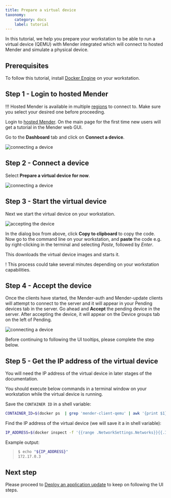 ```yaml
---
title: Prepare a virtual device
taxonomy:
    category: docs
    label: tutorial
---
```


In this tutorial, we help you prepare your workstation to be able to run a virtual
device (QEMU) with Mender integrated which will connect to hosted Mender and
simulate a physical device.

## Prerequisites

To follow this tutorial, install
[Docker Engine](https://docs.docker.com/engine/install?target=_blank) on your
workstation.

## Step 1 - Login to hosted Mender

!!! Hosted Mender is available in multiple [regions](/11.General/00.Hosted-Mender-regions/docs.md) to connect to. Make sure you select your desired one before proceeding.

Login to [hosted Mender](https://hosted.mender.io?target=_blank). On the main
page for the first time new users will get a tutorial in the Mender web GUI.

Go to the **Dashboard** tab and click on **Connect a device**.

![connecting a device](Image_0.png)

## Step 2 - Connect a device

Select **Prepare a virtual device for now**.

![connecting a device](Image_1.png)

## Step 3 - Start the virtual device

Next we start the virtual device on your workstation.

![accepting the device](Image_2.png)

In the dialog box from above, click **Copy to clipboard** to copy the code. Now
go to the command line on your workstation, and **paste** the code e.g. by
right-clicking in the terminal and selecting *Paste*, followed by *Enter*.

This downloads the virtual device images and starts it. 

! This process could take several minutes depending on your workstation capabilities.

## Step 4 - Accept the device

Once the clients have started, the Mender-auth and Mender-update clients will attempt to connect to the
server and it will appear in your Pending devices tab in the server. Go ahead
and **Accept** the pending device in the server. After accepting the device, it
will appear on the Device groups tab on the left of Pending.

![connecting a device](Image_3.png)

Before continuing to following the UI tooltips, please complete the step below.

## Step 5 - Get the IP address of the virtual device

You will need the IP address of the virtual device in later stages of the
documentation.

You should execute below commands in a terminal window on your workstation while
the virtual device is running.

Save the `CONTAINER ID` in a shell variable:

```bash
CONTAINER_ID=$(docker ps  | grep 'mender-client-qemu' | awk '{print $1}')
```

Find the IP address of the virtual device (we will save it a in shell variable):

```bash
IP_ADDRESS=$(docker inspect -f '{{range .NetworkSettings.Networks}}{{.IPAddress}}{{end}}' "${CONTAINER_ID}")
```

Example output:

>```bash
>$ echo "${IP_ADDRESS}"
>172.17.0.3
>```

## Next step

Please proceed to [Deploy an application update](../../02.Deploy-an-application-update/docs.md) to keep on following the UI steps.
